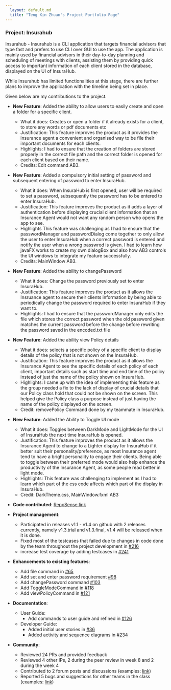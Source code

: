 ```yaml
---
  layout: default.md
  title: "Teng Xin Zhuan's Project Portfolio Page"
---
```


### Project: Insurahub

Insurahub - Insurahub is a CLI application that targets financial advisors that type fast and prefers to use CLI over GUI to use the app.
The application is mainly used by financial advisors in their day-to-day planning and scheduling of meetings with clients,
assisting them by providing quick access to important information of each client stored in the database, displayed on the UI of InsuraHub.

While Insurahub has limited functionalities at this stage, there are further plans to improve the application with the timeline being set in place.

Given below are my contributions to the project.

- **New Feature**: Added the ability to allow users to easily create and open a folder for a specific client.

  - What it does: Creates or open a folder if it already exists for a client, to store any words or pdf documents etc
  - Justification: This feature improves the product as it provides the insurance agent a convenient and organised way to be file their important documents for each clients.
  - Highlights: I had to ensure that the creation of folders are stored properly in the correct file path and the correct folder is opened for each client based on their name.
  - Credits: Edit command AB3.

- **New Feature**: Added a compulsory initial setting of password and subsequent entering of password to enter InsuraHub.

  - What it does: When InsuraHub is first opened, user will be required to set a password, subsequently the password has to be entered to enter InsuraHub.
  - Justification: This feature improves the product as it adds a layer of authentication before displaying crucial client information that an Insurance Agent would not want any random person who opens the app to see.
  - Highlights This feature was challenging as I had to ensure that the passwordManager and passwordDialog come together to only allow the user to enter InsuraHub when a correct password is entered and notify the user when a wrong passwrod is given. I had to learn how javaFX works to create my own dialogBox and also how AB3 controls the UI windows to integrate my feature successfully.
  - Credits: MainWindow AB3.

- **New Feature**: Added the ability to changePassword

  - What it does: Change the password previously set to enter InsuraHub.
  - Justification: This feature improves the product as it allows the Insruance agent to secure their clients information by being able to periodically change the password required to enter InsuraHub if they want to.
  - Highlights: I had to ensure that the passwordManager only edits the file which stores the correct password when the old password given matches the current password before the change before rewriting the password saved in the encoded.txt file

- **New Feature**: Added the ability view Policy details
  - What it does: selects a specific policy of a specific client to display details of the policy that is not shown on the InsuraHub.
  - Justification: This feature improves the product as it allows the Insurance Agent to see the specific details of each policy of each client, important details such as start time and end time of the policy instead of just the name of the policy shown on InsuraHub.
  - Highlights: I came up with the idea of implementing this feature as the group needed a fix to the lack of display of crucial details that our Policy class hold that could not be shown on the screen. This helped give the Policy class a purpose instead of just having the name of the policy displayed on the screen.
  - Credit: removePolicy Command done by my teammate in InsuraHub.

- **New Feature**: Added the Ability to Toggle UI mode
  - What it does: Toggles between DarkMode and LightMode for the UI of InsuraHub the next time InsuraHub is opened.
  - Justification: This feature improves the product as it allows the Insurance Agent to change to a Lighter display for InsuraHub if it better suit their personality/preference, as most Insurance agent tend to have a bright personality to engage their clients. Being able to toggle between their preferred mode would also help enhance the productivity of the Insurance Agent, as some people read better in light mode.  
  - Highlights: This feature was challenging to implement as I had to learn which part of the css code affects which part of the display in InsuraHub.
  - Credit: DarkTheme.css, MainWindow.fxml AB3


- **Code contributed**: [RepoSense link](https://nus-cs2103-ay2324s1.github.io/tp-dashboard/?search=aarontxz&breakdown=true)

- **Project management**:

  - Participated in releases v1.1 - v1.4 on github with 2 releases currently, namely v1.3.trial and v1.3.final, v1.4 will be released when it is done.
  - Fixed most of the testcases that failed due to changes in code done by the team throughout the project development in [\#216](https://github.com/AY2324S1-CS2103-W14-1/tp/pull/216)
  - increase test coverage by adding testcases in [\#241](https://github.com/AY2324S1-CS2103-W14-1/tp/pull/241)

- **Enhancements to existing features**:

  - Add file command in [\#65](https://github.com/AY2324S1-CS2103-W14-1/tp/pull/65)
  - Add set and enter password requirement [\#98](https://github.com/AY2324S1-CS2103-W14-1/tp/pull/98)
  - Add changePassword command [\#103](https://github.com/AY2324S1-CS2103-W14-1/tp/pull/103)
  - Add ToggleModeCommand in [\#118](https://github.com/AY2324S1-CS2103-W14-1/tp/pull/118)
  - Add viewPolicyCommand in [\#121](https://github.com/AY2324S1-CS2103-W14-1/tp/pull/121)

- **Documentation**:

  - User Guide:
    - Add commands to user guide and refined in [\#126](https://github.com/AY2324S1-CS2103-W14-1/tp/pull/126)
  - Developer Guide:
    - Added initial user stories in [\#36](https://github.com/AY2324S1-CS2103-W14-1/tp/pull/36)
    - Added activity and sequence diagrams in [\#234](https://github.com/AY2324S1-CS2103-W14-1/tp/pull/234)

- **Community**:

  - Reviewed 24 PRs and provided feedback
  - Reviewed 4 other IPs, 2 during the peer review in week 8 and 2 during the week 4
  - Contributed to 2 forum posts and discussions  (examples: [link](https://github.com/nus-cs2103-AY2324S1/forum/issues/218#issuecomment-1736617241))
  - Reported 5 bugs and suggestions for other teams in the class (examples: [link](https://github.com/AY2324S1-CS2103T-W16-4/tp/issues/124))
